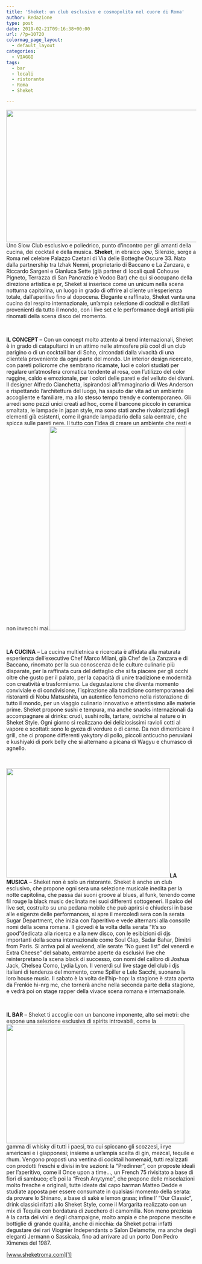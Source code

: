 ```yaml
---
title: 'Sheket: un club esclusivo e cosmopolita nel cuore di Roma'
author: Redazione
type: post
date: 2019-02-21T09:16:38+00:00
url: /?p=10720
colormag_page_layout:
  - default_layout
categories:
  - VIAGGI
tags:
  - bar
  - locali
  - ristorante
  - Roma
  - Sheket

---
```

<img decoding="async" loading="lazy" class="alignleft wp-image-10721 " src="https://progressonline.it/wp-content/uploads/2019/02/cpk_2022enf_-1024x683.jpg" alt="" width="525" height="350" />Uno Slow Club esclusivo e poliedrico, punto d’incontro per gli amanti della cucina, dei cocktail e della musica. **Sheket**, in ebraico שקט, Silenzio, sorge a Roma nel celebre Palazzo Caetani di Via delle Botteghe Oscure 33. Nato dalla partnership tra Izhak Nemni, proprietario di Baccano e La Zanzara, e Riccardo Sargeni e Gianluca Sette (già partner di locali quali Cohouse Pigneto, Terrazza di San Pancrazio e Vodoo Bar) che qui si occupano della direzione artistica e pr, Sheket si inserisce come un unicum nella scena notturna capitolina, un luogo in grado di offrire al cliente un’esperienza totale, dall’aperitivo fino al dopocena. Elegante e raffinato, Sheket vanta una cucina dal respiro internazionale, un’ampia selezione di cocktail e distillati provenienti da tutto il mondo, con i live set e le performance degli artisti più rinomati della scena disco del momento.

&nbsp;

**IL CONCEPT** – Con un concept molto attento ai trend internazionali, Sheket è in grado di catapultarci in un attimo nelle atmosfere più cool di un club parigino o di un cocktail bar di Soho, circondati dalla vivacità di una clientela proveniente da ogni parte del mondo. Un interior design ricercato, con pareti policrome che sembrano ricamate, luci e colori studiati per regalare un’atmosfera cromatica tendente al rosa, con l’utilizzo del color ruggine, caldo e emozionale, per i colori delle pareti e del velluto dei divani. Il designer Alfredo Cianchetta, ispirandosi all’immaginario di Wes Anderson e rispettando l’architettura del luogo, ha saputo dar vita ad un ambiente accogliente e familiare, ma allo stesso tempo trendy e contemporaneo. Gli arredi sono pezzi unici creati ad hoc, come il bancone piccolo in ceramica smaltata, le lampade in japan style, ma sono stati anche rivalorizzati degli elementi già esistenti, come il grande lampadario della sala centrale, che spicca sulle pareti nere. Il tutto con l’idea di creare un ambiente che resti e non invecchi mai.<img decoding="async" loading="lazy" class="alignright wp-image-10724 " src="https://progressonline.it/wp-content/uploads/2019/02/0002DSC_0905-683x1024.jpg" alt="" width="360" height="540" />

&nbsp;

**LA CUCINA** – La cucina multietnica e ricercata è affidata alla maturata esperienza dell’executive Chef Marco Milani, già Chef de La Zanzara e di Baccano, rinomato per la sua conoscenza delle culture culinarie più disparate, per la raffinata cura del dettaglio che si fa piacere per gli occhi oltre che gusto per il palato, per la capacità di unire tradizione e modernità con creatività e trasformismo. La degustazione che diventa momento conviviale e di condivisione, l’ispirazione alla tradizione contemporanea dei ristoranti di Nobu Matsushita, un autentico fenomeno nella ristorazione di tutto il mondo, per un viaggio culinario innovativo e attentissimo alle materie prime. Sheket propone sushi e tempura, ma anche snacks internazionali da accompagnare ai drinks: crudi, sushi rolls, tartare, ostriche al nature o in Sheket Style. Ogni giorno si realizzano dei deliziosissimi ravioli cotti al vapore e scottati: sono le gyoza di verdure o di carne. Da non dimenticare il grill, che ci propone differenti yakytory di pollo, piccoli anticucho peruviani e kushiyaki di pork belly che si alternano a picana di Wagyu e churrasco di agnello.

&nbsp;

**<img decoding="async" loading="lazy" class="alignleft wp-image-10732 " src="https://progressonline.it/wp-content/uploads/2019/02/DSC7038-1024x683.jpg" alt="" width="434" height="289" />LA MUSICA** – Sheket non è solo un ristorante. Sheket è anche un club esclusivo, che propone ogni sera una selezione musicale inedita per la notte capitolina, che passa dai suoni groove al blues, al funk, tenendo come fil rouge la black music declinata nei suoi differenti sottogeneri. Il palco del live set, costruito su una pedana mobile che può aprirsi o chiudersi in base alle esigenze delle performances, si apre il mercoledì sera con la serata Sugar Department, che inizia con l’aperitivo e vede alternarsi alla consolle nomi della scena romana. Il giovedì è la volta della serata “It’s so good”dedicata alla ricerca e alla new disco, con le esibizioni di djs importanti della scena internazionale come Soul Clap, Sadar Bahar, Dimitri from Paris. Si arriva poi al weekend, alle serate “No guest list” del venerdì e Extra Cheese” del sabato, entrambe aperte da esclusivi live che reinterpretano la scena black di successo, con nomi del calibro di Joshua Jack, Chelsea Como, Lydia Lyon. Il venerdì sul live stage del club i djs italiani di tendenza del momento, come Spiller e Lele Sacchi, suonano la loro house music. Il sabato è la volta dell’hip-hop: la stagione è stata aperta da Frenkie hi-nrg mc, che tornerà anche nella seconda parte della stagione, e vedrà poi on stage rapper della vivace scena romana e internazionale.

&nbsp;

**IL BAR** – Sheket ti accoglie con un bancone imponente, alto sei metri: che espone una selezione esclusiva di spirits introvabili, come la<img decoding="async" loading="lazy" class="alignright wp-image-10730 " src="https://progressonline.it/wp-content/uploads/2019/02/0013_DSC1249-1024x683.jpg" alt="" width="472" height="315" /> gamma di whisky di tutti i paesi, tra cui spiccano gli scozzesi, i rye americani e i giapponesi; insieme a un’ampia scelta di gin, mezcal, tequile e rhum. Vengono proposti una ventina di cocktail homemaid, tutti realizzati con prodotti freschi e divisi in tre sezioni: la “Predinner”, con proposte ideali per l’aperitivo, come il Once upon a time…, un French 75 rivisitato a base di fiori di sambuco; c’è poi la “Fresh Anytyme”, che propone delle miscelazioni molto fresche e originali, tutte ideate dal capo barman Matteo Dedde e studiate apposta per essere consumate in qualsiasi momento della serata: da provare lo Shinano, a base di sakè e lemon grass; infine l’ “Our Classic”, drink classici rifatti allo Sheket Style, come il Margarita realizzato con un mix di Tequila con bordatura di zucchero di camomilla. Non meno preziosa è la carta dei vini e degli champaigne, molto ampia e che propone mescite e bottiglie di grande qualità, anche di nicchia: da Sheket potrai infatti degustare dei rari Viognier Independants o Salon Delamotte, ma anche degli eleganti Jermann o Sassicaia, fino ad arrivare ad un porto Don Pedro Ximenes del 1987.

[www.sheketroma.com][1]

 [1]: https://www.sheketroma.com